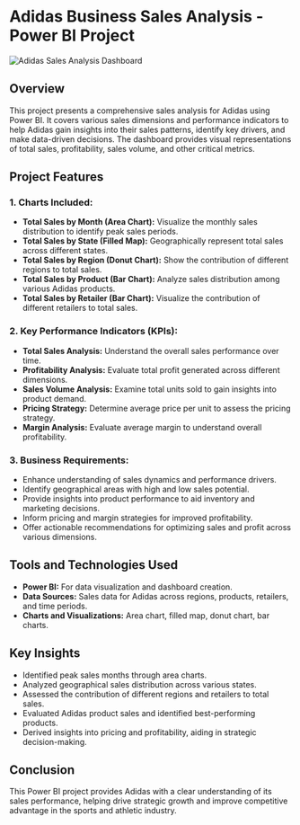 # Adidas Business Sales Analysis - Power BI Project

![Adidas Sales Analysis Dashboard](./dashboard.png)

## Overview
This project presents a comprehensive sales analysis for Adidas using Power BI. It covers various sales dimensions and performance indicators to help Adidas gain insights into their sales patterns, identify key drivers, and make data-driven decisions. The dashboard provides visual representations of total sales, profitability, sales volume, and other critical metrics.

## Project Features

### 1. **Charts Included:**
   - **Total Sales by Month (Area Chart):** Visualize the monthly sales distribution to identify peak sales periods.
   - **Total Sales by State (Filled Map):** Geographically represent total sales across different states.
   - **Total Sales by Region (Donut Chart):** Show the contribution of different regions to total sales.
   - **Total Sales by Product (Bar Chart):** Analyze sales distribution among various Adidas products.
   - **Total Sales by Retailer (Bar Chart):** Visualize the contribution of different retailers to total sales.

### 2. **Key Performance Indicators (KPIs):**
   - **Total Sales Analysis:** Understand the overall sales performance over time.
   - **Profitability Analysis:** Evaluate total profit generated across different dimensions.
   - **Sales Volume Analysis:** Examine total units sold to gain insights into product demand.
   - **Pricing Strategy:** Determine average price per unit to assess the pricing strategy.
   - **Margin Analysis:** Evaluate average margin to understand overall profitability.

### 3. **Business Requirements:**
   - Enhance understanding of sales dynamics and performance drivers.
   - Identify geographical areas with high and low sales potential.
   - Provide insights into product performance to aid inventory and marketing decisions.
   - Inform pricing and margin strategies for improved profitability.
   - Offer actionable recommendations for optimizing sales and profit across various dimensions.

## Tools and Technologies Used
- **Power BI:** For data visualization and dashboard creation.
- **Data Sources:** Sales data for Adidas across regions, products, retailers, and time periods.
- **Charts and Visualizations:** Area chart, filled map, donut chart, bar charts.

## Key Insights
- Identified peak sales months through area charts.
- Analyzed geographical sales distribution across various states.
- Assessed the contribution of different regions and retailers to total sales.
- Evaluated Adidas product sales and identified best-performing products.
- Derived insights into pricing and profitability, aiding in strategic decision-making.

## Conclusion
This Power BI project provides Adidas with a clear understanding of its sales performance, helping drive strategic growth and improve competitive advantage in the sports and athletic industry.
